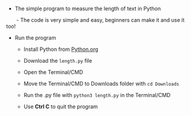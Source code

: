 - The simple program to measure the length of text in Python

       - The code is very simple and easy, beginners can make it and use it too!



- Run the program
  
  - Install Python from [Python.org]()
  
  - Download the `length.py` file
  
  - Open the Terminal/CMD
  
  - Move the Terminal/CMD to Downloads folder with `cd Downloads` 
  
  - Run the .py file with `python3 length.py` in the Terminal/CMD
  
  - Use **Ctrl C** to quit the program
  
                                                                                          
  
  


